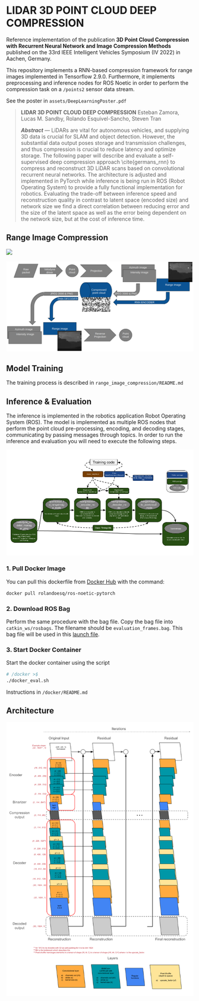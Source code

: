 # LIDAR 3D POINT CLOUD DEEP COMPRESSION

Reference implementation of the publication __3D Point Cloud Compression with Recurrent Neural Network
and Image Compression Methods__ published on the 33rd IEEE Intelligent Vehicles Symposium (IV 2022)
in Aachen, Germany.

This repository implements a RNN-based compression framework for range images implemented in Tensorflow 2.9.0.
Furthermore, it implements preprocessing and inference nodes for ROS Noetic in order to perform the compression
task on a `/points2` sensor data stream.

See the poster in `assets/DeepLearningPoster.pdf`

> **LIDAR 3D POINT CLOUD DEEP COMPRESSION**
> Esteban Zamora, Lucas M. Sandby, Rolando Esquivel-Sancho, Steven Tran
> 
> _**Abstract**_ — 
> LiDARs are vital for autonomous vehicles, and supplying 3D data is crucial for SLAM and object detection. However, the substantial data output poses storage and transmission challenges, and thus compression is crucial to reduce latency and optimize storage. The following paper will describe and evaluate a self-supervised deep compression approach \cite{germans_rnn} to compress and reconstruct 3D LiDAR scans based on convolutional recurrent neural networks. The architecture is adjusted and implemented in PyTorch while inference is being run in ROS (Robot Operating System) to provide a fully functional implementation for robotics. Evaluating the trade-off between inference speed and reconstruction quality in contrast to latent space (encoded size) and network size we find a direct correlation between reducing error and the size of the latent space as well as the error being dependent on the network size, but at the cost of inference time.


## Range Image Compression


![](assets/training_reconstruction.png)

![](assets/flowchart.png)



## Model Training

The training process is described in `range_image_compression/README.md`



## Inference & Evaluation
The inference is implemented in the robotics application Robot Operating System (ROS). The model is implemented as multiple ROS nodes that perform the point cloud pre-processing, encoding, and decoding stages, communicating by passing messages through topics. In order to run the inference and evaluation you will need to execute the following steps.

![](assets/ros_nodes.png)


### 1. Pull Docker Image
You can pull this dockerfile from [Docker Hub](https://hub.docker.com/r/rolandoesq/ros-noetic-pytorch)
with the command:
```bash
docker pull rolandoesq/ros-noetic-pytorch
```

### 2. Download ROS Bag
Perform the same procedure with the bag file. Copy the bag file into `catkin_ws/rosbags`. The filename should be
`evaluation_frames.bag`. This bag file will be used in this [launch file](catkin_ws/src/pointcloud_to_rangeimage/launch/compression.launch).

### 3. Start Docker Container
Start the docker container using the script
```bash
# /docker >$
./docker_eval.sh
```
Instructions in `/docker/README.md`

## Architecture

![](assets/architecture.png)
